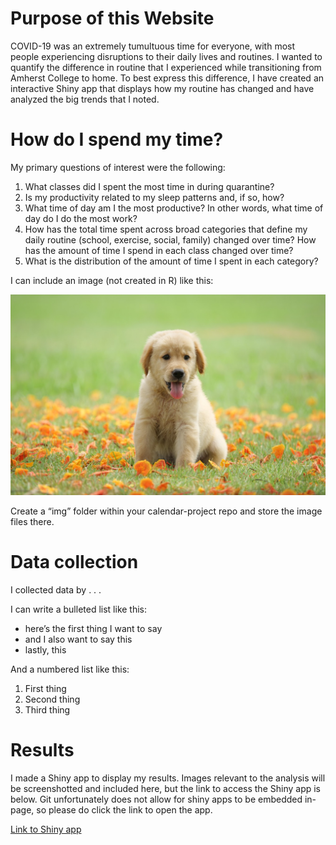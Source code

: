 Purpose of this Website
=======================

COVID-19 was an extremely tumultuous time for everyone, with most people
experiencing disruptions to their daily lives and routines. I wanted to
quantify the difference in routine that I experienced while
transitioning from Amherst College to home. To best express this
difference, I have created an interactive Shiny app that displays how my
routine has changed and have analyzed the big trends that I noted.

How do I spend my time?
=======================

My primary questions of interest were the following:

1.  What classes did I spent the most time in during quarantine?
2.  Is my productivity related to my sleep patterns and, if so, how?
3.  What time of day am I the most productive? In other words, what time
    of day do I do the most work?
4.  How has the total time spent across broad categories that define my
    daily routine (school, exercise, social, family) changed over time?
    How has the amount of time I spend in each class changed over time?
5.  What is the distribution of the amount of time I spent in each
    category?

I can include an image (not created in R) like this:

![cute puppy](./img/cute_puppy.png)

Create a “img” folder within your calendar-project repo and store the
image files there.

Data collection
===============

I collected data by . . .

I can write a bulleted list like this:

-   here’s the first thing I want to say
-   and I also want to say this
-   lastly, this

And a numbered list like this:

1.  First thing
2.  Second thing
3.  Third thing

Results
=======

I made a Shiny app to display my results. Images relevant to the
analysis will be screenshotted and included here, but the link to access
the Shiny app is below. Git unfortunately does not allow for shiny apps
to be embedded in-page, so please do click the link to open the app.

[Link to Shiny
app](https://michaelbakshandeh.shinyapps.io/calendar-project/)
